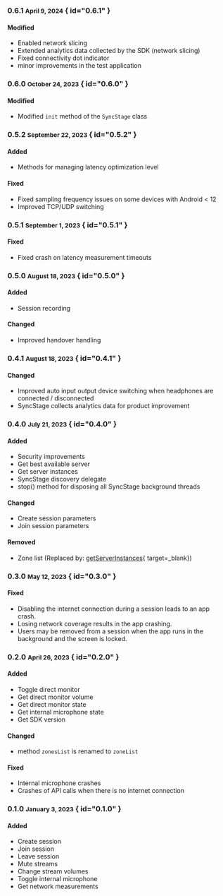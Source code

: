 ### 0.6.1 <small>April 9, 2024</small> { id="0.6.1" }

#### Modified
* Enabled network slicing
* Extended analytics data collected by the SDK (network slicing)
* Fixed connectivity dot indicator
* minor improvements in the test application

### 0.6.0 <small>October 24, 2023</small> { id="0.6.0" }

#### Modified

* Modified `init` method of the `SyncStage` class


### 0.5.2 <small>September 22, 2023</small> { id="0.5.2" }

#### Added

* Methods for managing latency optimization level

#### Fixed

* Fixed sampling frequency issues on some devices with Android < 12
* Improved TCP/UDP switching

### 0.5.1 <small>September 1, 2023</small> { id="0.5.1" }

#### Fixed

* Fixed crash on latency measurement timeouts

### 0.5.0 <small>August 18, 2023</small> { id="0.5.0" }

#### Added

* Session recording

#### Changed

* Improved handover handling

### 0.4.1 <small>August 18, 2023</small> { id="0.4.1" }
#### Changed

* Improved auto input output device switching when headphones are connected / disconnected
* SyncStage collects analytics data for product improvement

### 0.4.0 <small>July 21, 2023</small> { id="0.4.0" }

#### Added

* Security improvements
* Get best available server
* Get server instances
* SyncStage discovery delegate
* stop() method for disposing all SyncStage background threads

#### Changed

* Create session parameters
* Join session parameters

#### Removed

* Zone list (Replaced by: [getServerInstances](sdk-methods.md/#get-server-instances){ target=_blank})


### 0.3.0 <small>May 12, 2023</small> { id="0.3.0" }

#### Fixed

* Disabling the internet connection during a session leads to an app crash.
* Losing network coverage results in the app crashing.
* Users may be removed from a session when the app runs in the background and the screen is locked.

### 0.2.0 <small>April 26, 2023</small> { id="0.2.0" }
#### Added

* Toggle direct monitor
* Get direct monitor volume
* Get direct monitor state
* Get internal microphone state
* Get SDK version

#### Changed
* method `zonesList` is renamed to `zoneList`

#### Fixed
* Internal microphone crashes
* Crashes of API calls when there is no internet connection

### 0.1.0 <small>January 3, 2023</small> { id="0.1.0" }
#### Added

* Create session
* Join session
* Leave session
* Mute streams
* Change stream volumes
* Toggle internal microphone
* Get network measurements
